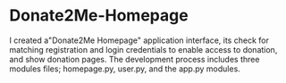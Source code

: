 # Donate2Me-Homepage
I created a"Donate2Me Homepage" application interface, its check for matching registration and login credentials to enable access to donation, and show donation pages. The development process includes three modules files; homepage.py, user.py, and the app.py modules.
